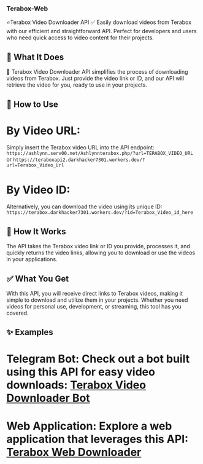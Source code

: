 ### Terabox-Web

⭐Terabox Video Downloader API ✅
 Easily download videos from Terabox with our efficient and straightforward API. Perfect for developers and users who need 
 quick access to video content for their projects.

## 🌟 What It Does
🎥 Terabox Video Downloader API simplifies the process of downloading videos from Terabox. Just provide the video link or ID, and our API will retrieve the video for you, ready to use in your projects.

## 🚀 How to Use
# By Video URL:
 Simply insert the Terabox video URL into the API endpoint:
``` https://ashlynn.serv00.net/Ashlynnterabox.php/?url=TERABOX_VIDEO_URL```
or
 ```https://teraboxapi2.darkhacker7301.workers.dev/?url=Terabox_Video_Url```
# By Video ID:
 Alternatively, you can download the video using its unique ID:
 ```https://terabox.darkhacker7301.workers.dev/?id=Terabox_Video_id_here```

## 🔄 How It Works
The API takes the Terabox video link or ID you provide, processes it, and quickly returns the video links, allowing you to download or use the videos in your applications.

## ✅ What You Get
With this API, you will receive direct links to Terabox videos, making it simple to download and utilize them in your projects. Whether you need videos for personal use, development, or streaming, this tool has you covered.

## ✨ Examples
 # Telegram Bot: Check out a bot built using this API for easy video downloads: [Terabox Video Downloader Bot](https://t.me/Terabox_VideoDownloderBot)
 # Web Application: Explore a web application that leverages this API: [Terabox Web Downloader](https://ashlynnterabox.netlify.app/)
